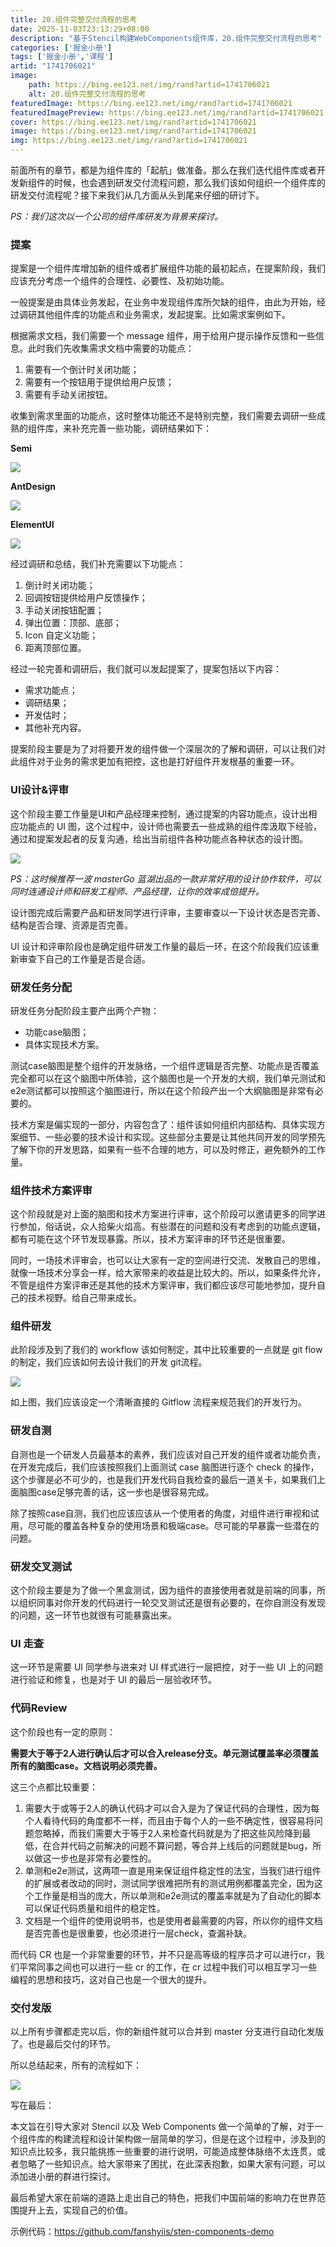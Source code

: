 ```yaml
---
title: 20.组件完整交付流程的思考
date: 2025-11-03T23:13:29+08:00
description: "基于Stencil构建WebComponents组件库，20.组件完整交付流程的思考"
categories: ['掘金小册']
tags: ['掘金小册','课程']
artid: "1741706021"
image:
    path: https://bing.ee123.net/img/rand?artid=1741706021
    alt: 20.组件完整交付流程的思考
featuredImage: https://bing.ee123.net/img/rand?artid=1741706021
featuredImagePreview: https://bing.ee123.net/img/rand?artid=1741706021
cover: https://bing.ee123.net/img/rand?artid=1741706021
image: https://bing.ee123.net/img/rand?artid=1741706021
img: https://bing.ee123.net/img/rand?artid=1741706021
---
```


前面所有的章节，都是为组件库的「起航」做准备。那么在我们迭代组件库或者开发新组件的时候，也会遇到研发交付流程问题，那么我们该如何组织一个组件库的研发交付流程呢？接下来我们从几方面从头到尾来仔细的研讨下。

*PS：我们这次以一个公司的组件库研发为背景来探讨。*
### 提案

提案是一个组件库增加新的组件或者扩展组件功能的最初起点，在提案阶段，我们应该充分考虑一个组件的合理性、必要性、及初始功能。

一般提案是由具体业务发起，在业务中发现组件库所欠缺的组件，由此为开始，经过调研其他组件库的功能点和业务需求，发起提案。比如需求案例如下。

根据需求文档，我们需要一个 message 组件，用于给用户提示操作反馈和一些信息。此时我们先收集需求文档中需要的功能点：

1.  需要有一个倒计时关闭功能；
1.  需要有一个按钮用于提供给用户反馈；
1.  需要有手动关闭按钮。

收集到需求里面的功能点，这时整体功能还不是特别完整，我们需要去调研一些成熟的组件库，来补充完善一些功能，调研结果如下：

**Semi**

![](https://p3-juejin.byteimg.com/tos-cn-i-k3u1fbpfcp/0296d9edceba462cabd6b2cb5f486261~tplv-k3u1fbpfcp-zoom-1.image)

**AntDesign**

![](https://p3-juejin.byteimg.com/tos-cn-i-k3u1fbpfcp/b126674003f2476d82ce734625bce665~tplv-k3u1fbpfcp-zoom-1.image)

**ElementUI**

![](https://p3-juejin.byteimg.com/tos-cn-i-k3u1fbpfcp/33f04af572f74c89b69d17d598ebb261~tplv-k3u1fbpfcp-zoom-1.image)

经过调研和总结，我们补充需要以下功能点：

1.  倒计时关闭功能；
1.  回调按钮提供给用户反馈操作；
1.  手动关闭按钮配置；
1.  弹出位置：顶部、底部；
1.  Icon 自定义功能；
1.  距离顶部位置。

经过一轮完善和调研后，我们就可以发起提案了，提案包括以下内容：

-   需求功能点；
-   调研结果；
-   开发估时；
-   其他补充内容。

提案阶段主要是为了对将要开发的组件做一个深层次的了解和调研，可以让我们对此组件对于业务的需求更加有把控，这也是打好组件开发根基的重要一环。

###

### UI设计&评审

这个阶段主要工作量是UI和产品经理来控制，通过提案的内容功能点，设计出相应功能点的 UI 图，这个过程中，设计师也需要去一些成熟的组件库汲取下经验，通过和提案发起者的反复沟通，给出当前组件各种功能点各种状态的设计图。

![](https://p3-juejin.byteimg.com/tos-cn-i-k3u1fbpfcp/9147e6ab841848b89b659873a4b232f3~tplv-k3u1fbpfcp-zoom-1.image)

*PS：这时候推荐一波 masterGo 蓝湖出品的一款非常好用的设计协作软件，可以同时连通设计师和研发工程师、产品经理，让你的效率成倍提升。*

设计图完成后需要产品和研发同学进行评审，主要审查以一下设计状态是否完善、结构是否合理、资源是否完善。

UI 设计和评审阶段也是确定组件研发工作量的最后一环，在这个阶段我们应该重新审查下自己的工作量是否是合适。

### **研发任务分配**

研发任务分配阶段主要产出两个产物：

-   功能case脑图；
-   具体实现技术方案。

测试case脑图是整个组件的开发脉络，一个组件逻辑是否完整、功能点是否覆盖完全都可以在这个脑图中所体验，这个脑图也是一个开发的大纲，我们单元测试和e2e测试都可以按照这个脑图进行，所以在这个阶段产出一个大纲脑图是非常有必要的。

技术方案是偏实现的一部分，内容包含了：组件该如何组织内部结构、具体实现方案细节、一些必要的技术设计和实现。这些部分主要是让其他共同开发的同学预先了解下你的开发思路，如果有一些不合理的地方，可以及时修正，避免额外的工作量。

### 组件技术方案评审

这个阶段就是对上面的脑图和技术方案进行评审，这个阶段可以邀请更多的同学进行参加，俗话说，众人拾柴火焰高。有些潜在的问题和没有考虑到的功能点逻辑，都有可能在这个环节发现暴露。所以，技术方案评审的环节还是很重要。

同时，一场技术评审会，也可以让大家有一定的空间进行交流、发散自己的思维，就像一场技术分享会一样，给大家带来的收益是比较大的。所以，如果条件允许，不管是组件方案评审还是其他的技术方案评审，我们都应该尽可能地参加，提升自己的技术视野。给自己带来成长。

### 组件研发

此阶段涉及到了我们的 workflow 该如何制定，其中比较重要的一点就是 git flow 的制定，我们应该如何去设计我们的开发 git流程。

![](https://p3-juejin.byteimg.com/tos-cn-i-k3u1fbpfcp/046276433eed4d17a2ec52fb36eb88ef~tplv-k3u1fbpfcp-zoom-1.image)

如上图，我们应该设定一个清晰直接的 Gitflow 流程来规范我们的开发行为。

### 研发自测

自测也是一个研发人员最基本的素养，我们应该对自己开发的组件或者功能负责，在开发完成后，我们应该按照我们上面测试 case 脑图进行逐个 check 的操作，这个步骤是必不可少的，也是我们开发代码自我检查的最后一道关卡，如果我们上面脑图case足够完善的话，这一步也是很容易完成。

除了按照case自测，我们也应该应该从一个使用者的角度，对组件进行审视和试用，尽可能的覆盖各种复杂的使用场景和极端case。尽可能的早暴露一些潜在的问题。

### 研发交叉测试

这个阶段主要是为了做一个黑盒测试，因为组件的直接使用者就是前端的同事，所以组织同事对你开发的代码进行一轮交叉测试还是很有必要的，在你自测没有发现的问题，这一环节也就很有可能暴露出来。

### UI 走查

这一环节是需要 UI 同学参与进来对 UI 样式进行一层把控，对于一些 UI 上的问题进行验证和修复，也是对于 UI 的最后一层验收环节。

### 代码Review

这个阶段也有一定的原则：

**需要大于等于2人进行确认后才可以合入release分支。单元测试覆盖率必须覆盖所有的脑图case。文档说明必须完善。**

这三个点都比较重要：

1.  需要大于或等于2人的确认代码才可以合入是为了保证代码的合理性，因为每个人看待代码的角度都不一样，而且由于每个人的一些不确定性，很容易将问题忽略掉，而我们需要大于等于2人来检查代码就是为了把这些风险降到最低，在合并代码之前解决的问题不算问题，等合并上线后的问题就是bug，所以做这一步也是非常有必要性的。
1.  单测和e2e测试，这两项一直是用来保证组件稳定性的法宝，当我们进行组件的扩展或者改动的同时，测试同学很难把所有的测试用例都覆盖完全，因为这个工作量是相当的庞大，所以单测和e2e测试的覆盖率就是为了自动化的脚本可以保证代码质量和组件的稳定性。
1.  文档是一个组件的使用说明书，也是使用者最需要的内容，所以你的组件文档是否完善也是很重要，也必须进行一层check，查漏补缺。

而代码 CR 也是一个非常重要的环节，并不只是高等级的程序员才可以进行cr，我们平常同事之间也可以进行一些 cr 的工作，在 cr 过程中我们可以相互学习一些编程的思想和技巧，这对自己也是一个很大的提升。

### 交付发版

以上所有步骤都走完以后，你的新组件就可以合并到 master 分支进行自动化发版了。也是最后交付的环节。

所以总结起来，所有的流程如下：

![](https://p3-juejin.byteimg.com/tos-cn-i-k3u1fbpfcp/59a2e9991942440baffc08fc2c5861cb~tplv-k3u1fbpfcp-zoom-1.image)

写在最后：

本文旨在引导大家对 Stencil 以及 Web Components 做一个简单的了解，对于一个组件库的构建流程和设计架构做一层简单的学习，但是在这个过程中，涉及到的知识点比较多，我只能挑拣一些重要的进行说明，可能造成整体脉络不太连贯，或者忽略了一些知识点。给大家带来了困扰，在此深表抱歉，如果大家有问题，可以添加进小册的群进行探讨。

最后希望大家在前端的道路上走出自己的特色，把我们中国前端的影响力在世界范围提升上去，实现自己的价值。

示例代码：https://github.com/fanshyiis/sten-components-demo